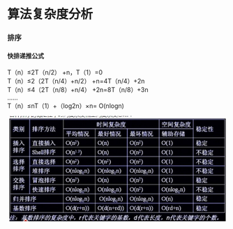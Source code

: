 # 算法复杂度分析

### 排序

#### 快排递推公式

T（n）≤2T（n/2） +n，T（1）=0  
T（n）≤2（2T（n/4）+n/2） +n=4T（n/4）+2n  
T（n）≤4（2T（n/8）+n/4） +2n=8T（n/8）+3n  
……  
T（n）≤nT（1）+（log2n）×n= O\(nlogn\)

![](../.gitbook/assets/image%20%2844%29.png)


